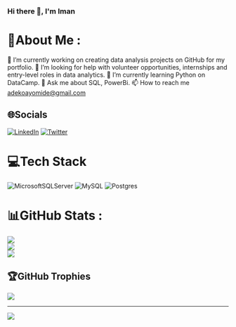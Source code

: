 ### Hi there 👋, I'm Iman

# 💫About Me :
🔭 I’m currently working on creating data analysis projects on GitHub for my portfolio.
🤝 I’m looking for help with volunteer opportunities, internships and entry-level roles in data analytics.
🌱 I’m currently learning Python on DataCamp.
💬 Ask me about SQL, PowerBi.
📫 How to reach me adekoayomide@gmail.com

## 🌐Socials
[![LinkedIn](https://img.shields.io/badge/LinkedIn-%230077B5.svg?logo=linkedin&logoColor=white)](https://linkedin.com/in/iman-adeko) [![Twitter](https://img.shields.io/badge/Twitter-%231DA1F2.svg?logo=Twitter&logoColor=white)](https://twitter.com/imanAdeko) 

# 💻Tech Stack
![MicrosoftSQLServer](https://img.shields.io/badge/Microsoft%20SQL%20Sever-CC2927?style=plastic&logo=microsoft%20sql%20server&logoColor=white) ![MySQL](https://img.shields.io/badge/mysql-%2300f.svg?style=plastic&logo=mysql&logoColor=white) ![Postgres](https://img.shields.io/badge/postgres-%23316192.svg?style=plastic&logo=postgresql&logoColor=white)
# 📊GitHub Stats :
![](https://github-readme-stats.vercel.app/api?username=imanAdeko&theme=dark&hide_border=true&include_all_commits=true&count_private=false)<br/>
![](https://github-readme-streak-stats.herokuapp.com/?user=imanAdeko&theme=dark&hide_border=true)<br/>
![](https://github-readme-stats.vercel.app/api/top-langs/?username=imanAdeko&theme=dark&hide_border=true&include_all_commits=true&count_private=false&layout=compact)

## 🏆GitHub Trophies
![](https://github-trophies.vercel.app/?username=imanAdeko&theme=darkhub&no-frame=true&no-bg=false&margin-w=4)

---
[![](https://visitcount.itsvg.in/api?id=imanAdeko&icon=5&color=12)](https://visitcount.itsvg.in)
